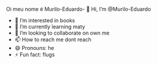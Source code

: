 Oi meu nome é Murilo-Eduardo- 👋 Hi, I’m @Murilo-Eduardo
- 👀 I’m interested in books
- 🌱 I’m currently learning maty
- 💞️ I’m looking to collaborate on own me
- 📫 How to reach me dont reach
- 😄 Pronouns: he
- ⚡ Fun fact: flugs

<!---
Murilo-Eduardo/Murilo-Eduardo is a ✨ special ✨ repository because its `README.md` (this file) appears on your GitHub profile.
You can click the Preview link to take a look at your changes.
--->
